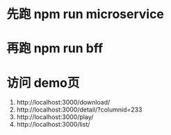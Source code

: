 # 先跑 npm run microservice
# 再跑 npm run bff
# 访问 demo页
1. http://localhost:3000/download/
2. http://localhost:3000/detail/?columnid=233
3. http://localhost:3000/play/
4. http://localhost:3000/list/